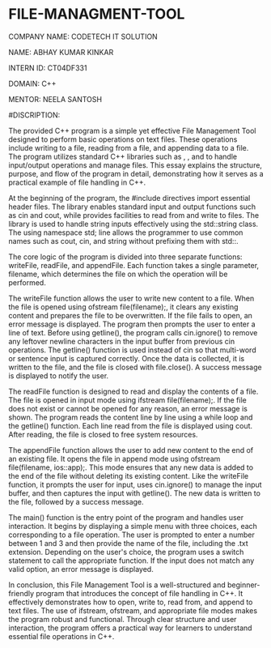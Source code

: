 # FILE-MANAGMENT-TOOL

COMPANY NAME: CODETECH IT SOLUTION

NAME: ABHAY KUMAR KINKAR

INTERN ID: CT04DF331

DOMAIN: C++

MENTOR: NEELA SANTOSH

#DISCRIPTION:

The provided C++ program is a simple yet effective File Management Tool designed to perform basic operations on text files. These operations include writing to a file, reading from a file, and appending data to a file. The program utilizes standard C++ libraries such as <iostream>, <fstream>, and <string> to handle input/output operations and manage files. This essay explains the structure, purpose, and flow of the program in detail, demonstrating how it serves as a practical example of file handling in C++.

At the beginning of the program, the #include directives import essential header files. The <iostream> library enables standard input and output functions such as cin and cout, while <fstream> provides facilities to read from and write to files. The <string> library is used to handle string inputs effectively using the std::string class. The using namespace std; line allows the programmer to use common names such as cout, cin, and string without prefixing them with std::.

The core logic of the program is divided into three separate functions: writeFile, readFile, and appendFile. Each function takes a single parameter, filename, which determines the file on which the operation will be performed.

The writeFile function allows the user to write new content to a file. When the file is opened using ofstream file(filename);, it clears any existing content and prepares the file to be overwritten. If the file fails to open, an error message is displayed. The program then prompts the user to enter a line of text. Before using getline(), the program calls cin.ignore() to remove any leftover newline characters in the input buffer from previous cin operations. The getline() function is used instead of cin so that multi-word or sentence input is captured correctly. Once the data is collected, it is written to the file, and the file is closed with file.close(). A success message is displayed to notify the user.

The readFile function is designed to read and display the contents of a file. The file is opened in input mode using ifstream file(filename);. If the file does not exist or cannot be opened for any reason, an error message is shown. The program reads the content line by line using a while loop and the getline() function. Each line read from the file is displayed using cout. After reading, the file is closed to free system resources.

The appendFile function allows the user to add new content to the end of an existing file. It opens the file in append mode using ofstream file(filename, ios::app);. This mode ensures that any new data is added to the end of the file without deleting its existing content. Like the writeFile function, it prompts the user for input, uses cin.ignore() to manage the input buffer, and then captures the input with getline(). The new data is written to the file, followed by a success message.

The main() function is the entry point of the program and handles user interaction. It begins by displaying a simple menu with three choices, each corresponding to a file operation. The user is prompted to enter a number between 1 and 3 and then provide the name of the file, including the .txt extension. Depending on the user's choice, the program uses a switch statement to call the appropriate function. If the input does not match any valid option, an error message is displayed.

In conclusion, this File Management Tool is a well-structured and beginner-friendly program that introduces the concept of file handling in C++. It effectively demonstrates how to open, write to, read from, and append to text files. The use of ifstream, ofstream, and appropriate file modes makes the program robust and functional. Through clear structure and user interaction, the program offers a practical way for learners to understand essential file operations in C++.
